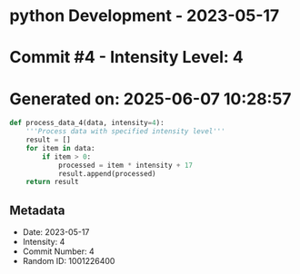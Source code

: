 ﻿# python Development - 2023-05-17
# Commit #4 - Intensity Level: 4
# Generated on: 2025-06-07 10:28:57
```python
def process_data_4(data, intensity=4):
    '''Process data with specified intensity level'''
    result = []
    for item in data:
        if item > 0:
            processed = item * intensity + 17
            result.append(processed)
    return result
```
## Metadata
- Date: 2023-05-17
- Intensity: 4
- Commit Number: 4
- Random ID: 1001226400
